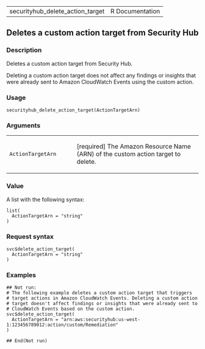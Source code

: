 <table style="width: 100%;">
<tbody>
<tr class="odd">
<td>securityhub_delete_action_target</td>
<td style="text-align: right;">R Documentation</td>
</tr>
</tbody>
</table>

## Deletes a custom action target from Security Hub

### Description

Deletes a custom action target from Security Hub.

Deleting a custom action target does not affect any findings or insights
that were already sent to Amazon CloudWatch Events using the custom
action.

### Usage

    securityhub_delete_action_target(ActionTargetArn)

### Arguments

<table>
<colgroup>
<col style="width: 35%" />
<col style="width: 65%" />
</colgroup>
<tbody>
<tr class="odd">
<td><code
id="securityhub_delete_action_target_:_ActionTargetArn">ActionTargetArn</code></td>
<td><p>[required] The Amazon Resource Name (ARN) of the custom action
target to delete.</p></td>
</tr>
</tbody>
</table>

### Value

A list with the following syntax:

    list(
      ActionTargetArn = "string"
    )

### Request syntax

    svc$delete_action_target(
      ActionTargetArn = "string"
    )

### Examples

    ## Not run: 
    # The following example deletes a custom action target that triggers
    # target actions in Amazon CloudWatch Events. Deleting a custom action
    # target doesn't affect findings or insights that were already sent to
    # CloudWatch Events based on the custom action.
    svc$delete_action_target(
      ActionTargetArn = "arn:aws:securityhub:us-west-1:123456789012:action/custom/Remediation"
    )

    ## End(Not run)
